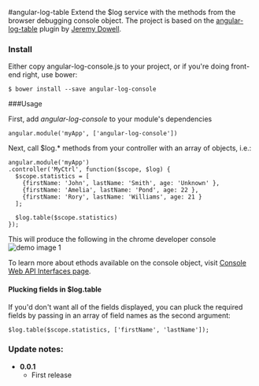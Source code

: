 #angular-log-table
Extend the $log service with the methods from the browser debugging console object. The project is based on the
[angular-log-table](https://github.com/codevinsky/angular-log-table) plugin by [Jeremy Dowell](https://github.com/codevinsky).

### Install
Either copy angular-log-console.js to your project, or if you're doing front-end right, use bower:
    
    $ bower install --save angular-log-console

###Usage

First, add *angular-log-console* to your module's dependencies

    angular.module('myApp', ['angular-log-console'])

Next, call $log.* methods from your controller with an array of objects, i.e.:

    angular.module('myApp')
    .controller('MyCtrl', function($scope, $log) {
      $scope.statistics = [
        {firstName: 'John', lastName: 'Smith', age: 'Unknown' },
        {firstName: 'Amelia', lastName: 'Pond', age: 22 },
        {firstName: 'Rory', lastName: 'Williams', age: 21 }
      ];

      $log.table($scope.statistics)
    });

This will produce the following in the chrome developer console
![demo image 1](http://i.imgur.com/UDl3twL.png)

To learn more about ethods available on the console object, visit [Console Web API Interfaces page](https://developer.mozilla.org/en/docs/Web/API/console).

#### Plucking fields in $log.table
If you'd don't want all of the fields displayed, you can pluck the required fields by passing in an array of field names as the second argument:

    $log.table($scope.statistics, ['firstName', 'lastName']);

### Update notes:
- **0.0.1**
    -  First release
